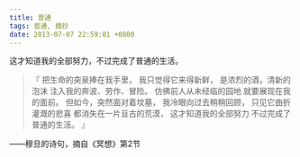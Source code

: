 ```yaml
---
title: 普通
tags: 普通, 摘抄
date: 2013-07-07 22:59:01 +0800
---
```



这才知道我的全部努力，不过完成了普通的生活。

> 『 把生命的突泉捧在我手里， 我只觉得它来得新鲜， 是浓烈的酒，清新的泡沫 注入我的奔波、劳作、冒险。 仿佛前人从未经临的园地 就要展现在我的面前。 但如今，突然面对着坟墓， 我冷眼向过去稍稍回顾， 只见它曲折灌溉的悲喜 都消失在一片亘古的荒漠， 这才知道我的全部努力 不过完成了普通的生活。 』

——穆旦的诗句，摘自《冥想》第2节

